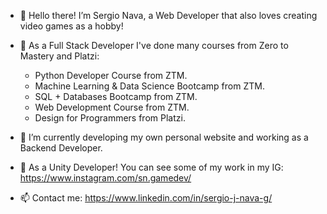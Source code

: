 - 👋 Hello there! I’m Sergio Nava, a Web Developer that also loves creating video games as a hobby!
- 👀 As a Full Stack Developer I've done many courses from Zero to Mastery and Platzi:
  
  * Python Developer Course from ZTM.
  * Machine Learning & Data Science Bootcamp from ZTM.
  * SQL + Databases Bootcamp from ZTM.
  * Web Development Course from ZTM.
  * Design for Programmers from Platzi.
  
- 🌱 I’m currently developing my own personal website and working as a Backend Developer.
- 💞️ As a Unity Developer! You can see some of my work in my IG: https://www.instagram.com/sn.gamedev/
- 📫 Contact me: https://www.linkedin.com/in/sergio-j-nava-g/

